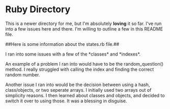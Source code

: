 # Ruby Directory
This is a newer directory for me, but I'm absolutely <b>loving</b> it so far. I've run into a few issues here and there. I'm willing to outline a few in this README file.

##Here is some information about the states.rb file.##
<p> I ran into some issues with a few of the *classes* and *indexes*.</p>
<p> An example of a problem I ran into would have to be the random_question() method. I really struggled with calling the index and finding the correct random number.</p>
<p> Another issue I ran into would be the decision between using a hash, class/objects, or two seperate arrays. I initially used two arrays out of simplicity reasons. I then learned about classes and objects, and decided to switch it over to using those. It was a blessing in disguise.</p>
